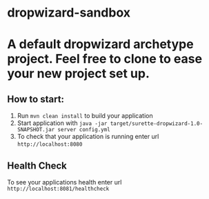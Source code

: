 # dropwizard-sandbox
A default dropwizard archetype project. Feel free to clone to ease your new project set up.
=======
How to start:
---

1. Run `mvn clean install` to build your application
1. Start application with `java -jar target/surette-dropwizard-1.0-SNAPSHOT.jar server config.yml`
1. To check that your application is running enter url `http://localhost:8080`

Health Check
---

To see your applications health enter url `http://localhost:8081/healthcheck`
